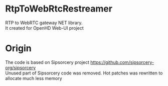 # RtpToWebRtcRestreamer
RTP to WebRTC gateway NET library.  
It created for OpenHD Web-UI project

# Origin
The code is based on Sipsorcery project https://github.com/sipsorcery-org/sipsorcery  
Unused part of Sipsorcery code was removed. Hot patches was rewritten to allocate much less memory

